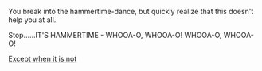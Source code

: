 You break into the hammertime-dance, but quickly realize
that this doesn't help you at all.

Stop......IT'S HAMMERTIME - WHOOA-O, WHOOA-O! WHOOA-O, WHOOA-O!

[Except when it is not](https://www.youtube.com/watch?v=dKv6Yco0Lzg)

